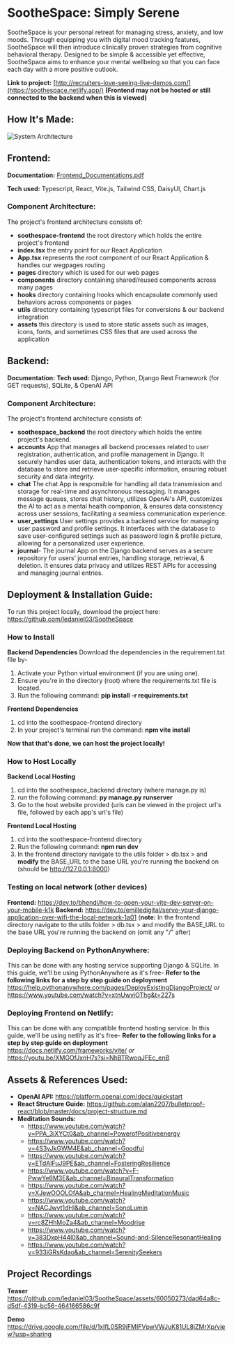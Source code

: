# SootheSpace: Simply Serene
SootheSpace is your personal retreat for managing stress, anxiety, and low moods. Through equipping you with digital mood tracking features, SootheSpace will then introduce clinically proven strategies from cognitive behavioral therapy. Designed to be simple & accessible yet effective, SootheSpace aims to enhance your mental wellbeing so that you can face each day with a more positive outlook. 

**Link to project:** [http://recruiters-love-seeing-live-demos.com/](https://soothespace.netlify.app/) **(Frontend may not be hosted or still connected to the backend when this is viewed)**

## How It's Made:

![System Architecture](https://github.com/ledaniel03/SootheSpace/assets/60050273/7e14d679-f23a-4afc-bc60-0bbc117f6c70)

## Frontend: 
**Documentation:** [Frontend_Documentations.pdf](https://github.com/ledaniel03/SootheSpace/files/15287828/Frontend_Documentations.pdf)

**Tech used:** Typescript, React, Vite.js, Tailwind CSS, DaisyUI, Chart.js 
### Component Architecture:
The project's frontend architecture consists of:
- **soothespace-frontend** the root directory which holds the entire project's frontend
- **index.tsx** the entry point for our React Application
- **App.tsx** represents the root component of our React Application & handles our wegpages routing
- **pages** directory which is used for our web pages
- **components** directory containing shared/reused components across many pages
- **hooks** directory containing hooks which encapsulate commonly used behaviors across components or pages
- **utils** directory containing typescript files for conversions & our backend integration
- **assets** this directory is used to store static assets such as images, icons, fonts, and sometimes CSS files that are used across the application

## Backend:
**Documentation:** 
**Tech used:** Django, Python, Django Rest Framework (for GET requests), SQLite, & OpenAI API 
### Component Architecture:
The project's frontend architecture consists of:
- **soothespace_backend** the root directory which holds the entire project's backend.
- **accounts** App that manages all backend processes related to user registration, authentication, and profile management in Django. It securely handles user data, authentication tokens, and interacts with the database to store and retrieve user-specific information, ensuring robust security and data integrity.
- **chat** The chat App is responsible for handling all data transmission and storage for real-time and asynchronous messaging. It manages message queues, stores chat history, utilizes OpenAi's API, customizes the AI to act as a mental health companion, & ensures data consistency across user sessions, facilitating a seamless communication experience.
- **user_settings** User settings provides a backend service for managing user password and profile settings. It interfaces with the database to save user-configured settings such as password login & profile picture, allowing for a personalized user experience.
- **journal**- The journal App on the Django backend serves as a secure repository for users’ journal entries, handling storage, retrieval, & deletion. It ensures data privacy and utilizes REST APIs for accessing and managing journal entries.


## Deployment & Installation Guide:
To run this project locally, download the project here:
https://github.com/ledaniel03/SootheSpace

### How to Install
**Backend Dependencies**
Download the dependencies in the requirement.txt file by- 
1. Activate your Python virtual environment (if you are using one).
2. Ensure you're in the directory (root) where the requirements.txt file is located.
3. Run the following command:
   **pip install -r requirements.txt**

**Frontend Dependencies**
1. cd into the soothespace-frontend directory
2. In your project's terminal run the command:
   **npm vite install**

**Now that that's done, we can host the project locally!**

### How to Host Locally
**Backend Local Hosting**
1. cd into the soothespace_backend directory (where manage.py is)
2. run the following command:
   **py manage.py runserver**
3. Go to the host website provided (urls can be viewed in the project url's file, followed by each app's url's file)

**Frontend Local Hosting**
1. cd into the soothespace-frontend directory
2. Run the following command:
  **npm run dev**
3. In the frontend directory navigate to the utils folder > db.tsx > and **modify** the BASE_URL to the base URL you're running the backend on (should be http://127.0.0.1:8000)


### Testing on local network (other devices)
**Frontend:** https://dev.to/bhendi/how-to-open-your-vite-dev-server-on-your-mobile-k1k
**Backend:** https://dev.to/emilledigital/serve-your-django-application-over-wifi-the-local-network-1a01
(**note:** In the frontend directory navigate to the utils folder > db.tsx > and modify the BASE_URL to the base URL you're running the backend on (omit any "/" after)

### Deploying Backend on PythonAnywhere:
This can be done with any hosting service supporting Django & SQLite. In this guide, we'll be using PythonAnywhere as it's free-
**Refer to the following links for a step by step guide on deployment**
https://help.pythonanywhere.com/pages/DeployExistingDjangoProject/
_or_
https://www.youtube.com/watch?v=xtnUwvjOThg&t=227s

### Deploying Frontend on Netlify:
This can be done with any compatible frontend hosting service. In this guide, we'll be using netlify as it's free-
**Refer to the following links for a step by step guide on deployment**
https://docs.netlify.com/frameworks/vite/
_or_
https://youtu.be/XMGOfJxnH7s?si=NhBTRwoqJFEc_enB

## Assets & References Used:
- **OpenAI API:** https://platform.openai.com/docs/quickstart 
- **React Structure Guide:** https://github.com/alan2207/bulletproof-react/blob/master/docs/project-structure.md
- **Meditation Sounds:**
  - https://www.youtube.com/watch?v=PPA_3iXYCt0&ab_channel=PowerofPositiveenergy
  - https://www.youtube.com/watch?v=4S3yJkGWM4E&ab_channel=Goodful
  - https://www.youtube.com/watch?v=ETdAlFuJ9PE&ab_channel=FosteringResilience
  - https://www.youtube.com/watch?v=F-PwwYe6M3E&ab_channel=BinauralTransformation
  - https://www.youtube.com/watch?v=XJewOOOLOfA&ab_channel=HealingMeditationMusic
  - https://www.youtube.com/watch?v=NACJwvt1dHI&ab_channel=SonoLumin
  - https://www.youtube.com/watch?v=rc8ZHhMoZa4&ab_channel=Moodrise
  - https://www.youtube.com/watch?v=383DxpH44l0&ab_channel=Sound-and-SilenceResonantHealing
  - https://www.youtube.com/watch?v=933iGRsKdao&ab_channel=SerenitySeekers



## Project Recordings
**Teaser**
https://github.com/ledaniel03/SootheSpace/assets/60050273/dad64a8c-d5df-4319-bc56-464166586c9f

**Demo**
https://drive.google.com/file/d/1xIfL0SR9jFMIFVpwVWJuK81UL8jZMrXp/view?usp=sharing
